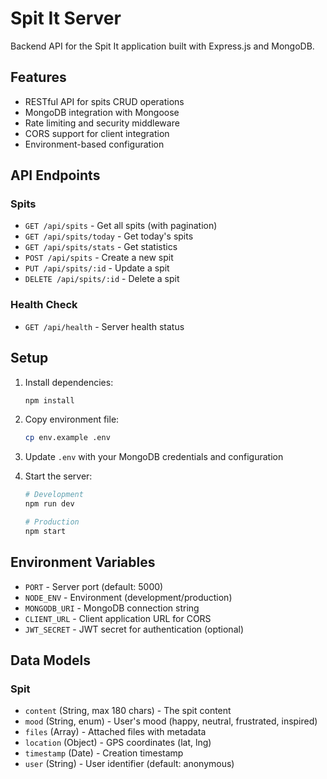 # Spit It Server

Backend API for the Spit It application built with Express.js and MongoDB.

## Features

- RESTful API for spits CRUD operations
- MongoDB integration with Mongoose
- Rate limiting and security middleware
- CORS support for client integration
- Environment-based configuration

## API Endpoints

### Spits
- `GET /api/spits` - Get all spits (with pagination)
- `GET /api/spits/today` - Get today's spits
- `GET /api/spits/stats` - Get statistics
- `POST /api/spits` - Create a new spit
- `PUT /api/spits/:id` - Update a spit
- `DELETE /api/spits/:id` - Delete a spit

### Health Check
- `GET /api/health` - Server health status

## Setup

1. Install dependencies:
   ```bash
   npm install
   ```

2. Copy environment file:
   ```bash
   cp env.example .env
   ```

3. Update `.env` with your MongoDB credentials and configuration

4. Start the server:
   ```bash
   # Development
   npm run dev
   
   # Production
   npm start
   ```

## Environment Variables

- `PORT` - Server port (default: 5000)
- `NODE_ENV` - Environment (development/production)
- `MONGODB_URI` - MongoDB connection string
- `CLIENT_URL` - Client application URL for CORS
- `JWT_SECRET` - JWT secret for authentication (optional)

## Data Models

### Spit
- `content` (String, max 180 chars) - The spit content
- `mood` (String, enum) - User's mood (happy, neutral, frustrated, inspired)
- `files` (Array) - Attached files with metadata
- `location` (Object) - GPS coordinates (lat, lng)
- `timestamp` (Date) - Creation timestamp
- `user` (String) - User identifier (default: anonymous)
